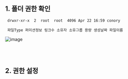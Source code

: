 ## 1. 폴더 권한 확인
     drwxr-xr-x  2  root  root  4096 Apr 22 16:59 conory

     파일Type 퍼미션정보 링크수 소유자 소유그룹 용량 생성날짜 파일이름

![image](https://user-images.githubusercontent.com/44438752/62207556-5f4d1480-b3cf-11e9-8084-5479316ec231.png)

<br/><br/>

## 2. 권한 설정
